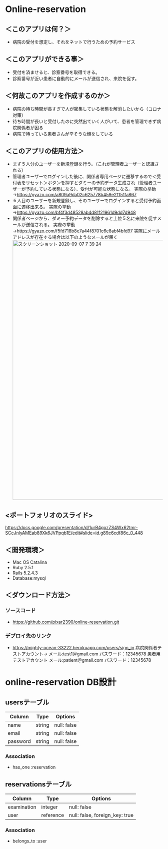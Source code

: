 # Online-reservation

## ＜このアプリは何？＞
  - 病院の受付を想定し、それをネットで行うための予約サービス

## ＜このアプリができる事＞
  - 受付を済ませると、診察番号を取得できる。
  - 診察番号が近い患者に自動的にメールが送信され、来院を促す。

## ＜何故このアプリを作成するのか＞
  - 病院の待ち時間が長すぎで人が密集している状態を解消したいから（コロナ対策）
  - 待ち時間が長いと受付したのに突然出ていく人がいて、患者を管理できず病院関係者が困る
  - 病院で待っている患者さんが辛そうな顔をしている

## ＜このアプリの使用方法＞
  - まず５人分のユーザーを新規登録を行う。（これが管理者ユーザーと認識される）
  - 管理者ユーザーでログインした後に、関係者専用ページに遷移するので＜受付表をリセット＞ボタンを押すとダミーの予約データ生成され（管理者ユーザーが予約している状態になる）、受付が可能な状態になる。
    実際の挙動→https://gyazo.com/a809a9da02c625778b459e21151fa867
  - ６人目のユーザーを新規登録し、そのユーザーでログインすると受付予約画面に遷移出来る。
    実際の挙動→https://gyazo.com/bf4f3d48528ab4d81f21961d9dd7d948
  - 関係者ページから、ダミー予約データを削除すると上位５名に来院を促すメールが送信される。
    実際の挙動→https://gyazo.com/f5fd718b8e7a44f8701c6e8abf4bfd97
    実際にメールアドレスが存在する場合は以下のようなメールが届く
    <img width="830" alt="スクリーンショット 2020-09-07 7 39 24" src="https://user-images.githubusercontent.com/65641396/92336690-43da3000-f0de-11ea-8385-7b18d66e299c.png">
## <ポートフォリオのスライド>
  https://docs.google.com/presentation/d/1urB4gozZS4Wx62tmr-SCcJnlyAMEab89Xk6JVPpqb1E/edit#slide=id.g89c6cdf86c_0_448

## ＜開発環境＞
  - Mac OS Catalina
  - Ruby 2.5.1
  - Rails 5.2.4.3
  - Database:mysql

## ＜ダウンロード方法＞
 ### ソースコード
  - https://github.com/pixar2390/online-reservation.git
 ### デプロイ先のリンク
  - https://mighty-ocean-33222.herokuapp.com/users/sign_in
    病院関係者テストアカウント→
      メール:test1＠gmail.com
      パスワード：12345678
    患者用テストアカウント
      メール:patient＠gmail.com
      パスワード：12345678

# online-reservation DB設計
## usersテーブル
|Column|Type|Options|
|------|----|-------|
|name|string|null: false|
|email|string|null: false|
|password|string|null: false|
### Association
- has_one :reservation

## reservationsテーブル
|Column|Type|Options|
|------|----|-------|
|examination|integer|null: false|
|user|reference|null: false, foreign_key: true|
### Association
- belongs_to :user





